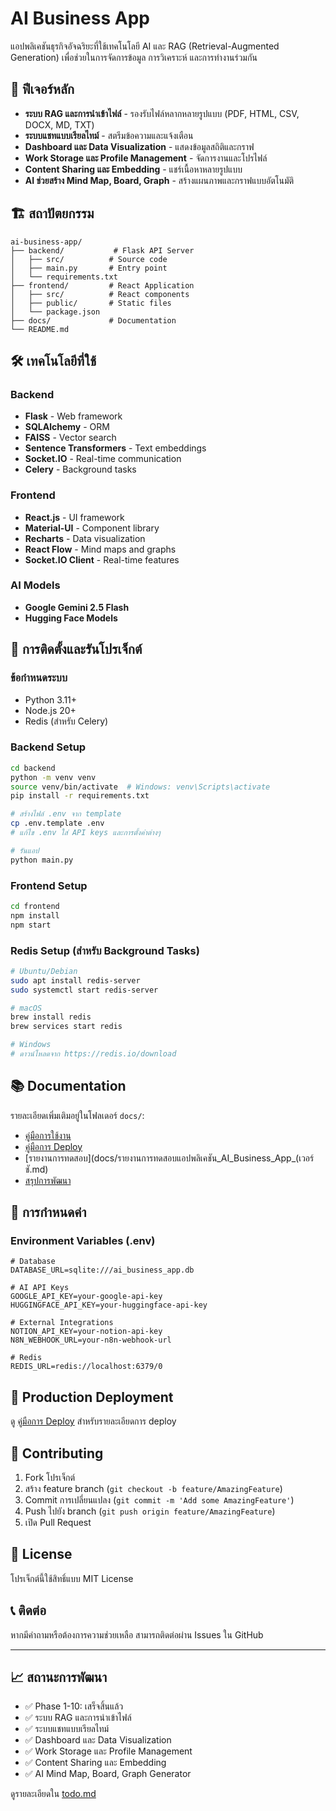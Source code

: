 # AI Business App

แอปพลิเคชันธุรกิจอัจฉริยะที่ใช้เทคโนโลยี AI และ RAG (Retrieval-Augmented Generation) เพื่อช่วยในการจัดการข้อมูล การวิเคราะห์ และการทำงานร่วมกัน

## 🚀 ฟีเจอร์หลัก

- **ระบบ RAG และการนำเข้าไฟล์** - รองรับไฟล์หลากหลายรูปแบบ (PDF, HTML, CSV, DOCX, MD, TXT)
- **ระบบแชทแบบเรียลไทม์** - สตรีมข้อความและแจ้งเตือน
- **Dashboard และ Data Visualization** - แสดงข้อมูลสถิติและกราฟ
- **Work Storage และ Profile Management** - จัดการงานและโปรไฟล์
- **Content Sharing และ Embedding** - แชร์เนื้อหาหลายรูปแบบ
- **AI ช่วยสร้าง Mind Map, Board, Graph** - สร้างแผนภาพและกราฟแบบอัตโนมัติ

## 🏗️ สถาปัตยกรรม

```
ai-business-app/
├── backend/           # Flask API Server
│   ├── src/          # Source code
│   ├── main.py       # Entry point
│   └── requirements.txt
├── frontend/         # React Application
│   ├── src/          # React components
│   ├── public/       # Static files
│   └── package.json
├── docs/             # Documentation
└── README.md
```

## 🛠️ เทคโนโลยีที่ใช้

### Backend
- **Flask** - Web framework
- **SQLAlchemy** - ORM
- **FAISS** - Vector search
- **Sentence Transformers** - Text embeddings
- **Socket.IO** - Real-time communication
- **Celery** - Background tasks

### Frontend
- **React.js** - UI framework
- **Material-UI** - Component library
- **Recharts** - Data visualization
- **React Flow** - Mind maps and graphs
- **Socket.IO Client** - Real-time features

### AI Models
- **Google Gemini 2.5 Flash**
- **Hugging Face Models**

## 🚀 การติดตั้งและรันโปรเจ็กต์

### ข้อกำหนดระบบ
- Python 3.11+
- Node.js 20+
- Redis (สำหรับ Celery)

### Backend Setup

```bash
cd backend
python -m venv venv
source venv/bin/activate  # Windows: venv\Scripts\activate
pip install -r requirements.txt

# สร้างไฟล์ .env จาก template
cp .env.template .env
# แก้ไข .env ใส่ API keys และการตั้งค่าต่างๆ

# รันแอป
python main.py
```

### Frontend Setup

```bash
cd frontend
npm install
npm start
```

### Redis Setup (สำหรับ Background Tasks)

```bash
# Ubuntu/Debian
sudo apt install redis-server
sudo systemctl start redis-server

# macOS
brew install redis
brew services start redis

# Windows
# ดาวน์โหลดจาก https://redis.io/download
```

## 📚 Documentation

รายละเอียดเพิ่มเติมอยู่ในโฟลเดอร์ `docs/`:

- [คู่มือการใช้งาน](docs/คู่มือการใช้งาน_AI_Business_App.md)
- [คู่มือการ Deploy](docs/คู่มือการ_Deploy_AI_Business_App_2.md)
- [รายงานการทดสอบ](docs/รายงานการทดสอบแอปพลิเคชัน_AI_Business_App_(เวอร์ชั.md)
- [สรุปการพัฒนา](docs/สรุปการพัฒนา_AI_Business_App_(เวอร์ชันแก้ไข).md)

## 🔧 การกำหนดค่า

### Environment Variables (.env)

```env
# Database
DATABASE_URL=sqlite:///ai_business_app.db

# AI API Keys
GOOGLE_API_KEY=your-google-api-key
HUGGINGFACE_API_KEY=your-huggingface-api-key

# External Integrations
NOTION_API_KEY=your-notion-api-key
N8N_WEBHOOK_URL=your-n8n-webhook-url

# Redis
REDIS_URL=redis://localhost:6379/0
```

## 🚀 Production Deployment

ดู [คู่มือการ Deploy](docs/คู่มือการ_Deploy_AI_Business_App_2.md) สำหรับรายละเอียดการ deploy

## 🤝 Contributing

1. Fork โปรเจ็กต์
2. สร้าง feature branch (`git checkout -b feature/AmazingFeature`)
3. Commit การเปลี่ยนแปลง (`git commit -m 'Add some AmazingFeature'`)
4. Push ไปยัง branch (`git push origin feature/AmazingFeature`)
5. เปิด Pull Request

## 📄 License

โปรเจ็กต์นี้ใช้สิทธิ์แบบ MIT License

## 📞 ติดต่อ

หากมีคำถามหรือต้องการความช่วยเหลือ สามารถติดต่อผ่าน Issues ใน GitHub

---

## 📈 สถานะการพัฒนา

- ✅ Phase 1-10: เสร็จสิ้นแล้ว
- ✅ ระบบ RAG และการนำเข้าไฟล์
- ✅ ระบบแชทแบบเรียลไทม์
- ✅ Dashboard และ Data Visualization
- ✅ Work Storage และ Profile Management
- ✅ Content Sharing และ Embedding
- ✅ AI Mind Map, Board, Graph Generator

ดูรายละเอียดใน [todo.md](todo.md)
